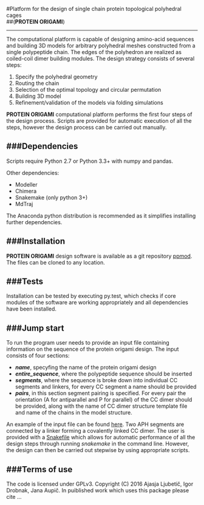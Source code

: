   
#Platform for the design of single chain protein topological polyhedral cages   
##(**PROTEIN ORIGAMI**)                                 

---------------------------------------
The computational platform is capable of designing amino-acid sequences and building 3D models for arbitrary polyhedral meshes constructed from a single polypeptide chain. The edges of the polyhedron are realized as coiled-coil dimer building modules. The design strategy consists of several steps:

1. Specify the polyhedral geometry
2. Routing the chain
3. Selection of  the optimal topology and circular permutation 
4. Building 3D model 
5. Refinement/validation of the models via folding simulations 

**PROTEIN ORIGAMI** computational platform performs the first four steps of the design process. Scripts are provided for automatic execution of all the steps, however the design process can be carried out manually.

###**Dependencies**
---------------------------------------
Scripts require Python 2.7 or Python 3.3+ with numpy and pandas.

Other dependencies:

* Modeller
* Chimera
* Snakemake (only python 3+)
* MdTraj

The Anaconda python distribution is recommended as it simplifies installing further dependencies. 

###**Installation**
---------------------------------------
**PROTEIN ORIGAMI** design software is available as a git repository [ppmod](https://bitbucket.org/l12/poly_modeller). The files can be cloned to any location.

###**Tests**
---------------------------------------
Installation can be tested by executing py.test, which checks if core modules of the software are working appropriately and all dependencies have been installed.


###**Jump start**
---------------------------------------
To run the program user needs to provide an input file containing information on the sequence of the protein origami design. The input consists of four sections:

* **_name_**, specyfing the name of the protein origami design 
* **_entire\_sequence_**, where the polypeptide sequence should be inserted 
* **_segments_**, where the sequence is broke down into individual CC segments and linkers, for every CC segment a name should be provided
* **_pairs_**, in this section segment pairing is specified. For every pair the orientation (A for antiparallel and P for parallel) of the CC dimer should be provided, along with the name of CC dimer structure template file and name of the chains in the model structure.

An example of the input file can be found [here](https://bitbucket.org/l12/poly_modeller/src/aaf92e2cd01b7c84ff3a6db5359eefed6fa5d305/examples/APHsh/make_config.py?at=master&fileviewer=file-view-default). Two APH segments are connected by a linker forming a covalently linked CC dimer. 
The user is provided with a [Snakefile](https://bitbucket.org/l12/poly_modeller/src/aaf92e2cd01b7c84ff3a6db5359eefed6fa5d305/examples/APHsh/Snakefile?at=master&fileviewer=file-view-default) which allows for automatic performance of all the design steps through running *snakemake* in the command line. However, the design can then be carried out stepwise by using appropriate scripts. 

###**Terms of use**
---------------------------------------
The code is licensed under GPLv3. Copyright (C) 2016 Ajasja Ljubetič, Igor Drobnak, Jana Aupič. In puiblished work which uses this package please cite ...
